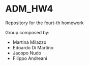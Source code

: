 # ADM_HW4

Repository for the fourt-th homework

Group composed by:
- Martina Milazzo
- Edoardo Di Martino
- Jacopo Nudo
- Filippo Andreani
